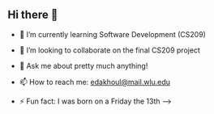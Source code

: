 ## Hi there 👋

- 🌱 I’m currently learning Software Development (CS209)
- 👯 I’m looking to collaborate on the final CS209 project
  
- 💬 Ask me about pretty much anything!
- 📫 How to reach me: edakhoul@mail.wlu.edu

- ⚡ Fun fact: I was born on a Friday the 13th 
-->
